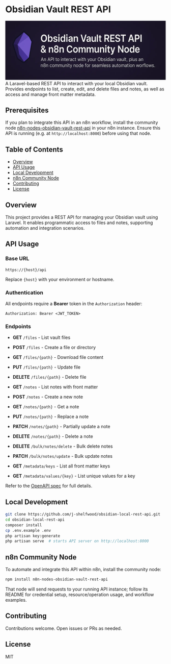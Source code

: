 # Obsidian Vault REST API

![Banner](public/banner.webp)
A Laravel-based REST API to interact with your local Obsidian vault. Provides endpoints to list, create, edit, and delete files and notes, as well as access and manage front matter metadata.

## Prerequisites

If you plan to integrate this API in an n8n workflow, install the community node [n8n-nodes-obsidian-vault-rest-api](https://github.com/j-shelfwood/n8n-nodes-obsidian-vault-rest-api) in your n8n instance. Ensure this API is running (e.g. at `http://localhost:8000`) before using that node.

## Table of Contents

-   [Overview](#overview)
-   [API Usage](#api-usage)
-   [Local Development](#local-development)
-   [n8n Community Node](#n8n-community-node)
-   [Contributing](#contributing)
-   [License](#license)

## Overview

This project provides a REST API for managing your Obsidian vault using Laravel. It enables programmatic access to files and notes, supporting automation and integration scenarios.

## API Usage

### Base URL

```
https://{host}/api
```

Replace `{host}` with your environment or hostname.

### Authentication

All endpoints require a **Bearer** token in the `Authorization` header:

```
Authorization: Bearer <JWT_TOKEN>
```

### Endpoints

-   **GET** `/files` - List vault files
-   **POST** `/files` - Create a file or directory
-   **GET** `/files/{path}` - Download file content
-   **PUT** `/files/{path}` - Update file
-   **DELETE** `/files/{path}` - Delete file

-   **GET** `/notes` - List notes with front matter
-   **POST** `/notes` - Create a new note
-   **GET** `/notes/{path}` - Get a note
-   **PUT** `/notes/{path}` - Replace a note
-   **PATCH** `/notes/{path}` - Partially update a note
-   **DELETE** `/notes/{path}` - Delete a note
-   **DELETE** `/bulk/notes/delete` - Bulk delete notes
-   **PATCH** `/bulk/notes/update` - Bulk update notes

-   **GET** `/metadata/keys` - List all front matter keys
-   **GET** `/metadata/values/{key}` - List unique values for a key

Refer to the [OpenAPI spec](openapi.yaml) for full details.

## Local Development

```bash
git clone https://github.com/j-shelfwood/obsidian-local-rest-api.git
cd obsidian-local-rest-api
composer install
cp .env.example .env
php artisan key:generate
php artisan serve  # starts API server on http://localhost:8000
```

## n8n Community Node

To automate and integrate this API within n8n, install the community node:

```bash
npm install n8n-nodes-obsidian-vault-rest-api
```

That node will send requests to your running API instance; follow its README for credential setup, resource/operation usage, and workflow examples.

## Contributing

Contributions welcome. Open issues or PRs as needed.

## License

MIT

